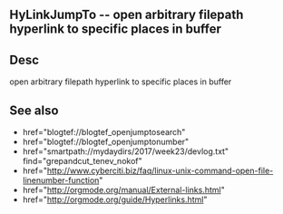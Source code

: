 
<!---
### <beg-file_info>
### document_metadata:
###   - caption: "__blank__"
###     desc: |
###         * AUTO-GENERATED-FILE ;; any direct edits will be lost
###     seeinstead: |
###         *  href="smartpath://mytrybits/t/trytexteditor/txt/blogtef.yaml.txt" find="uuid01rrmy004"
### <end-file_info>
--->

## HyLinkJumpTo             --  open arbitrary filepath hyperlink to specific places in buffer

## Desc
open arbitrary filepath hyperlink to specific places in buffer

## See also
* href="blogtef://blogtef_openjumptosearch"
* href="blogtef://blogtef_openjumptonumber"
* href="smartpath://mydaydirs/2017/week23/devlog.txt" find="grepandcut_tenev_nokof"
* href="http://www.cyberciti.biz/faq/linux-unix-command-open-file-linenumber-function"
* href="http://orgmode.org/manual/External-links.html"
* href="http://orgmode.org/guide/Hyperlinks.html"


